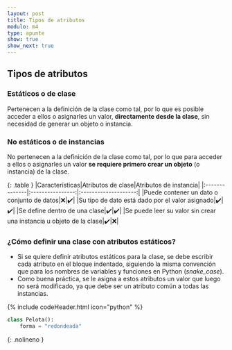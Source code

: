 ```yaml
---
layout: post
title: Tipos de atributos
modulo: m4
type: apunte
show: true
show_next: true
---
```


## Tipos de atributos

### Estáticos o de clase

Pertenecen a la definición de la clase como tal, por lo que es posible acceder a ellos o asignarles un valor, **directamente desde la clase**, sin necesidad de generar un objeto o instancia.

### No estáticos o de instancias

No pertenecen a la definición de la clase como tal, por lo que para acceder a ellos o asignarles un valor **se requiere primero crear un objeto** (o instancia) de la clase.

{: .table }
|Características|Atributos de clase|Atributos de instancia|
|:--------------|:----------------:|:--------------------:|
|Puede contener un dato o conjunto de datos|:x:|:heavy_check_mark:|
|Su tipo de dato está dado por el valor asignado|:heavy_check_mark:|:heavy_check_mark:|
|Se define dentro de una clase|:heavy_check_mark:|:heavy_check_mark:|
|Se puede leer su valor sin crear una instancia u objeto de la clase|:heavy_check_mark:|:x:|


### ¿Cómo definir una clase con atributos estáticos?

- Si se quiere definir atributos estáticos para la clase, se debe escribir cada atributo en el bloque indentado, siguiendo la misma convención que para los nombres de variables y funciones en Python (*snake_case*).
- Como buena práctica, se le asigna a estos atributos un valor que luego no será modificado, ya que debe ser un atributo común a todas las instancias.

{% include codeHeader.html icon="python" %}
```python
class Pelota():
	forma = "redondeada"
```
{: .nolineno }